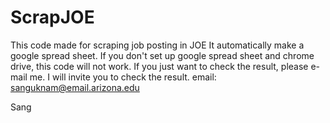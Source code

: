 # ScrapJOE
This code made for scraping job posting in JOE
It automatically make a google spread sheet.
If you don't set up google spread sheet and chrome drive, this code will not work.
If you just want to check the result, please e-mail me.
I will invite you to check the result.
email: sanguknam@email.arizona.edu

Sang
